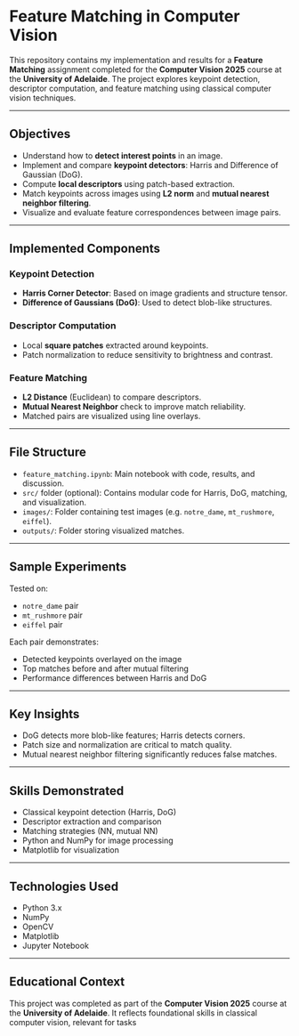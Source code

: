 #  Feature Matching in Computer Vision

This repository contains my implementation and results for a **Feature Matching** assignment completed for the **Computer Vision 2025** course at the **University of Adelaide**. The project explores keypoint detection, descriptor computation, and feature matching using classical computer vision techniques.

---

##  Objectives

- Understand how to **detect interest points** in an image.
- Implement and compare **keypoint detectors**: Harris and Difference of Gaussian (DoG).
- Compute **local descriptors** using patch-based extraction.
- Match keypoints across images using **L2 norm** and **mutual nearest neighbor filtering**.
- Visualize and evaluate feature correspondences between image pairs.

---

##  Implemented Components

###  Keypoint Detection
- **Harris Corner Detector**: Based on image gradients and structure tensor.
- **Difference of Gaussians (DoG)**: Used to detect blob-like structures.

###  Descriptor Computation
- Local **square patches** extracted around keypoints.
- Patch normalization to reduce sensitivity to brightness and contrast.

###  Feature Matching
- **L2 Distance** (Euclidean) to compare descriptors.
- **Mutual Nearest Neighbor** check to improve match reliability.
- Matched pairs are visualized using line overlays.

---

##  File Structure

- `feature_matching.ipynb`: Main notebook with code, results, and discussion.
- `src/` folder (optional): Contains modular code for Harris, DoG, matching, and visualization.
- `images/`: Folder containing test images (e.g. `notre_dame`, `mt_rushmore`, `eiffel`).
- `outputs/`: Folder storing visualized matches.

---

##  Sample Experiments

Tested on:
- `notre_dame` pair
- `mt_rushmore` pair
- `eiffel` pair

Each pair demonstrates:
- Detected keypoints overlayed on the image
- Top matches before and after mutual filtering
- Performance differences between Harris and DoG

---

##  Key Insights

- DoG detects more blob-like features; Harris detects corners.
- Patch size and normalization are critical to match quality.
- Mutual nearest neighbor filtering significantly reduces false matches.

---

##  Skills Demonstrated

- Classical keypoint detection (Harris, DoG)
- Descriptor extraction and comparison
- Matching strategies (NN, mutual NN)
- Python and NumPy for image processing
- Matplotlib for visualization

---

##  Technologies Used

- Python 3.x
- NumPy
- OpenCV
- Matplotlib
- Jupyter Notebook

---

##  Educational Context

This project was completed as part of the **Computer Vision 2025** course at the **University of Adelaide**. It reflects foundational skills in classical computer vision, relevant for tasks
